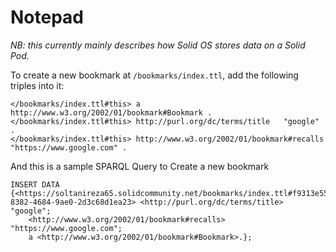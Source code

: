 # Notepad
_NB: this currently mainly describes how Solid OS stores data on a Solid Pod._

To create a new bookmark at `/bookmarks/index.ttl`, add the following triples into it:

```turtle
</bookmarks/index.ttl#this> a          http://www.w3.org/2002/01/bookmark#Bookmark .
</bookmarks/index.ttl#this> http://purl.org/dc/terms/title   "google" .
</bookmarks/index.ttl#this> http://www.w3.org/2002/01/bookmark#recalls   "https://www.google.com" .
```
And this is a sample SPARQL Query to Create a new bookmark

```sparql
INSERT DATA {<https://soltanireza65.solidcommunity.net/bookmarks/index.ttl#f9313e55-8382-4684-9ae0-2d3c68d1ea23> <http://purl.org/dc/terms/title> "google";
    <http://www.w3.org/2002/01/bookmark#recalls> "https://www.google.com";
    a <http://www.w3.org/2002/01/bookmark#Bookmark>.};
```